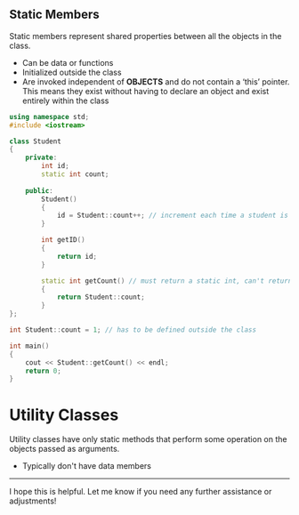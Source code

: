 ## Static Members

Static members represent shared properties between all the objects in the class.  
- Can be data or functions
- Initialized outside the class
- Are invoked independent of **OBJECTS** and do not contain a ‘this’ pointer. This means they exist without having to declare an object and exist entirely within the class

```c++
using namespace std;
#include <iostream>

class Student
{
    private:
        int id;
        static int count;
       
    public:
        Student()
        {
            id = Student::count++; // increment each time a student is created because count is static
        }

        int getID()
        {
            return id;
        }

        static int getCount() // must return a static int, can't return a regular int, ie id
        {
            return Student::count;
        }
};

int Student::count = 1; // has to be defined outside the class

int main()
{
    cout << Student::getCount() << endl;
    return 0;
}
```

# Utility Classes

Utility classes have only static methods that perform some operation on the objects passed as arguments.  
- Typically don't have data members

---

I hope this is helpful. Let me know if you need any further assistance or adjustments!